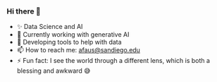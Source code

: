 ### Hi there 👋

<!--
**fausa/fausa** is a ✨ _special_ ✨ repository because its `README.md` (this file) appears on your GitHub profile.

Here are some ideas to get you started:
-->
- ✨ Data Science and AI 
- 🌱 Currently working with generative AI
- 🤔 Developing tools to help with data
- 📫 How to reach me: afaus@sandiego.edu
- ⚡ Fun fact: I see the world through a different lens, which is both a blessing and awkward 😅

